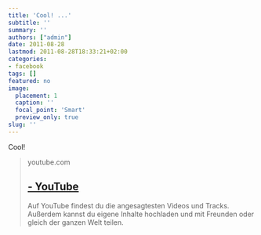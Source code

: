```yaml
---
title: 'Cool! ...'
subtitle: ''
summary: ''
authors: ["admin"]
date: 2011-08-28
lastmod: 2011-08-28T18:33:21+02:00
categories:
- facebook
tags: []
featured: no
image:
  placement: 1
  caption: ''
  focal_point: 'Smart'
  preview_only: true
slug: ''
---
```

Cool!
> youtube.com
> ## [ - YouTube](http://www.youtube.com/watch?v=m3BNSmHNZpI)
>
>Auf YouTube findest du die angesagtesten Videos und Tracks. Außerdem kannst du eigene Inhalte hochladen und mit Freunden oder gleich der ganzen Welt teilen.

